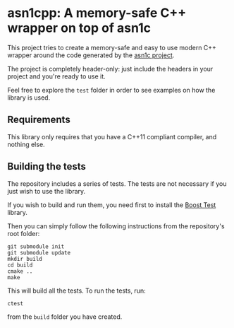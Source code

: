 asn1cpp: A memory-safe C++ wrapper on top of asn1c
==================================================

This project tries to create a memory-safe and easy to use modern C++ wrapper
around the code generated by the [asn1c project](https://github.com/vlm/asn1c).

The project is completely header-only: just include the headers in your project
and you're ready to use it.

Feel free to explore the `test` folder in order to see examples on how the
library is used.

Requirements
------------

This library only requires that you have a C++11 compliant compiler, and nothing
else.

Building the tests
------------------

The repository includes a series of tests. The tests are not necessary if you
just wish to use the library.

If you wish to build and run them, you need first to install the [Boost
Test](http://www.boost.org/doc/libs/1_64_0/libs/test/doc/html/index.html)
library.

Then you can simply follow the following instructions from the repository's
root folder:

```
git submodule init
git submodule update
mkdir build
cd build
cmake ..
make
```

This will build all the tests. To run the tests, run:

```
ctest
```

from the `build` folder you have created.
